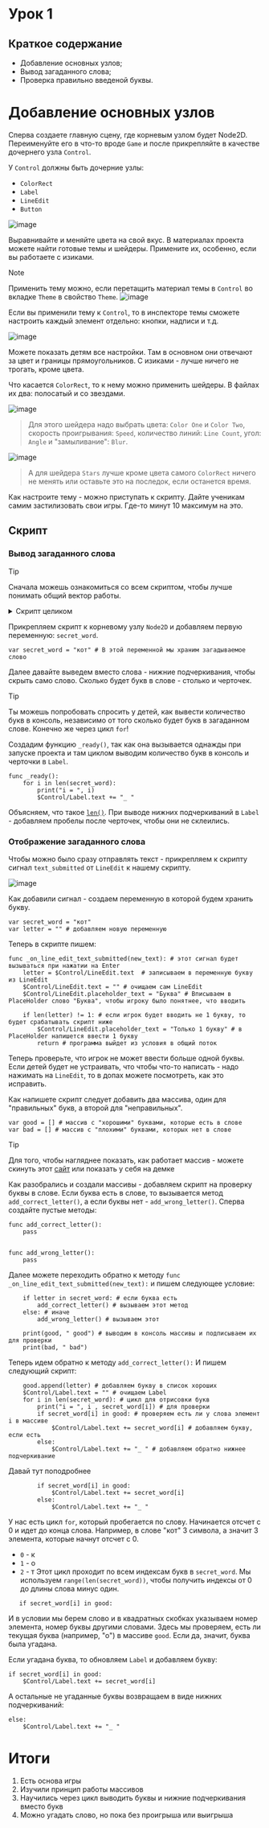 # Урок 1

## Краткое содержание

- Добавление основных узлов;
- Вывод загаданного слова;
- Проверка правильно введеной буквы.

# Добавление основных узлов

Сперва создаете главную сцену, где корневым узлом будет Node2D. Переименуйте его в что-то вроде `Game` и после прикрепляйте в качестве дочернего узла `Control`.

У `Control` должны быть дочерние узлы:
- `ColorRect`
- `Label`
- `LineEdit`
- `Button`


![image](https://github.com/user-attachments/assets/a0a8e2af-23d0-40a3-8f2f-46d5f52373e9)

Выравнивайте и меняйте цвета на свой вкус. В материалах проекта можете найти готовые темы и шейдеры. Примените их, особенно, если вы работаете с изиками. 

>[!Note]
>Применить тему можно, если перетащить материал темы в `Control` во вкладке `Theme` в свойство `Theme`. ![image](https://github.com/user-attachments/assets/634c48e4-8ac2-4607-8d69-5f37345928ef)


Если вы применили тему к `Control`, то в инспекторе темы сможете настроить каждый элемент отдельно: кнопки, надписи и т.д.

![image](https://github.com/user-attachments/assets/0186da65-0040-4ca2-9803-5821a21d0ea3)

Можете показать детям все настройки. Там в основном они отвечают за цвет и границы прямоугольников. С изиками - лучше ничего не трогать, кроме цвета.

Что касается `ColorRect`, то к нему можно применить шейдеры. В файлах их два: полосатый и со звездами.

![image](https://github.com/user-attachments/assets/02a3cade-4850-4963-b928-61447aac9ada)



> Для этого шейдера надо выбрать цвета: `Color One` и `Color Two`, скорость проигрывания: `Speed`, количество линий: `Line Count`, угол: `Angle` и "замыливание": `Blur`.

![image](https://github.com/user-attachments/assets/df4f8c11-dc69-415a-86cf-063579d6571b)

> А для шейдера `Stars` лучше кроме цвета самого `ColorRect` ничего не менять или оставьте это на последок, если останется время.


Как настроите тему - можно приступать к скрипту. Дайте ученикам самим застилизовать свои игры. Где-то минут 10 максимум на это.

## Скрипт
### Вывод загаданного слова
>[!Tip]
>Сначала можешь ознакомиться со всем скриптом, чтобы лучше понимать общий вектор работы.

<details>
  <summary>Скрипт целиком</summary>

  ```gdscript
extends Node2D

var dictionary = [
	"яблоко",
	"банан",
	"груша",
	"апельсин",
	"киви",
	"ананас",
	"мандарин",
	"вишня",
	"персик",
	"слива",
	"арбуз",
	"ежевика",
	"черника",
	"клубника",
	"манго",
	"лимон",
	"грейпфрут",
	"маракуйя",
	"фейхоа",
	"папайя"
]


var secret_word = ""
var letter = ""


var good = []
var bad = []

var tries = 6
var good_count = 0


func _ready():
	randomize()
	var number_word = randi_range(0, len(dictionary) - 1)
	secret_word = dictionary[number_word]
	print(secret_word)
	for i in len(secret_word):
		print("i = ", i)
		$Control/Label.text += "_ "


func _input(event):
	if event is InputEventKey and event.is_pressed():
		$Control/LineEdit.grab_focus()


func _on_button_pressed():
	letter = $Control/LineEdit.text
	$Control/LineEdit.text = ""
	$Control/LineEdit.placeholder_text = "Буква"
	
	if len(letter) != 1:
		$Control/LineEdit.placeholder_text = "Только 1 букву"
		return
	
	if letter in secret_word:
		add_correct_letter()
	else:
		add_wrong_letter()
			
	print(good, " good")
	print(bad, " bad")


func _on_line_edit_text_submitted(new_text):
	letter = $Control/LineEdit.text
	$Control/LineEdit.text = ""
	$Control/LineEdit.placeholder_text = "Буква"
	
	if len(letter) != 1:
		$Control/LineEdit.placeholder_text = "Только 1 букву"
		return
	
	if letter in secret_word:
		add_correct_letter()
	else:
		add_wrong_letter()
			
	print(good, " good")
	print(bad, " bad")


func add_correct_letter():
	good.append(letter)
	$Control/Label.text = ""
	good_count = 0
	for i in range(len(secret_word)):
		print("i = ", i , secret_word[i])
		if secret_word[i] in good:
			$Control/Label.text += secret_word[i]
			good_count += 1
		else:
			$Control/Label.text += "_ "
	if good_count == len(secret_word):
		check_win()


func add_wrong_letter():
	tries -= 1
	$Control/TriesLabel.text = "Попыток: " + str(tries)
	bad.append(letter)
	$Control/BadLabel.text += letter + str(", ")
		
	if tries == 0:
		check_game_over()


func check_win():
	$Control/Label.text = secret_word
	$Control/StateLabel.text = "ТЫ ПОБЕДИЛ"
	$Control/Button.disabled = true
	$Control/LineEdit.editable = false
	$Timer.start()


func check_game_over():
	$Control/Label.text = secret_word
	$Control/StateLabel.text = "ТЫ ПРОИГРАЛ"
	$Control/Button.disabled = true
	$Control/LineEdit.editable = false
	$Timer.start()


func _on_timer_timeout():
	get_tree().reload_current_scene()

  ```
  
</details>


Прикрепляем скрипт к корневому узлу `Node2D` и добавляем первую переменную: `secret_word`. 

```gdscript
var secret_word = "кот" # В этой переменной мы храним загадываемое слово
```
Далее давайте выведем вместо слова - нижние подчеркивания, чтобы скрыть само слово. Сколько будет букв в слове - столько и черточек.

>[!Tip]
>Ты можешь попробовать спросить у детей, как вывести количество букв в консоль, независимо от того сколько будет букв в загаданном слове. Конечно же через цикл `for`!

Создадим функцию `_ready()`, так как она вызывается однажды при запуске проекта и там циклом выводим количество букв в консоль и черточки в `Label`.

```gdscript
func _ready():
	for i in len(secret_word):
		print("i = ", i)
		$Control/Label.text += "_ "
```

Объясняем, что такое [`len()`](https://docs.godotengine.org/en/4.3/classes/class_@gdscript.html#class-gdscript-method-len). При выводе нижних подчеркиваний в `Label` - добавляем пробелы после черточек, чтобы они не склеились.

### Отображение загаданного слова

Чтобы можно было сразу отправлять текст - прикрепляем к скрипту сигнал `text_submitted` от `LineEdit` к нашему скрипту.

![image](https://github.com/user-attachments/assets/8e683b53-8023-49c4-912a-223fd6d8c1af)

Как добавили сигнал - создаем переменную в которой будем хранить букву.

```gdscript
var secret_word = "кот"
var letter = "" # добавляем новую переменную
```

Теперь в скрипте пишем:
```gdscript
func _on_line_edit_text_submitted(new_text): # этот сигнал будет вызываться при нажатии на Enter
	letter = $Control/LineEdit.text  # записываем в переменную букву из LineEdit
	$Control/LineEdit.text = "" # очищаем сам LineEdit
	$Control/LineEdit.placeholder_text = "Буква" # Вписываем в PlaceHolder слово "Буква", чтобы игроку было понятнее, что вводить

	if len(letter) != 1: # если игрок будет вводить не 1 букву, то будет срабатывать скрипт ниже
		$Control/LineEdit.placeholder_text = "Только 1 букву" # в PlaceHolder напишется ввести 1 букву
		return # программа выйдет из условия в общий поток
```

Теперь проверьте, что игрок не может ввести больше одной буквы. Если детей будет не устраивать, что чтобы что-то написать - надо нажимать на `LineEdit`, то в допах можете посмотреть, как это исправить.

Как напишете скрипт следует добавить два массива, один для "правильных" букв, а второй для "неправильных". 

```gdscript
var good = [] # массив с "хорошими" буквами, которые есть в слове
var bad = [] # массив с "плохими" буквами, которых нет в слове
```


>[!Tip]
>Для того, чтобы нагляднее показать, как работает массив - можете скинуть этот [сайт](https://array-3d-viz.vercel.app/) или показать у себя на демке

Как разобрались и создали массивы - добавляем скрипт на проверку буквы в слове. Если буква есть в слове, то вызывается метод `add_correct_letter()`, а если буквы нет - `add_wrong_letter()`.
Сперва создайте пустые методы:
```gdscript
func add_correct_letter():
	pass
	

func add_wrong_letter():
	pass

```

Далее можете переходить обратно к методу `func _on_line_edit_text_submitted(new_text):` и пишем следующее условие:

```gdscript
	if letter in secret_word: # если буква есть
		add_correct_letter() # вызываем этот метод
	else: # иначе
		add_wrong_letter() # вызываем этот
			
	print(good, " good") # выводим в консоль массивы и подписываем их для проверки
	print(bad, " bad")
```

Теперь идем обратно к методу `add_correct_letter():`
И пишем следующий скрипт:
```gdscript
	good.append(letter) # добавляем букву в список хороших
	$Control/Label.text = "" # очищаем Label
	for i in len(secret_word): # цикл для отрисовки букв
		print("i = ", i , secret_word[i]) # для проверки
		if secret_word[i] in good: # проверяем есть ли у слова элемент i в массиве
			$Control/Label.text += secret_word[i] # добавляем букву, если есть
		else:
			$Control/Label.text += "_ " # добавляем обратно нижнее подчеркивание
```

Давай тут поподробнее
```gdscript
		if secret_word[i] in good: 
			$Control/Label.text += secret_word[i] 
		else:
			$Control/Label.text += "_ " 
```

У нас есть цикл `for`, который пробегается по слову. Начинается отсчет с 0 и идет до конца слова. Например, в слове "кот" 3 символа, а значит 3 элемента, которые начнут отсчет с 0.
- `0` - к
- `1` - о
- `2` - т
Этот цикл проходит по всем индексам букв в `secret_word`. Мы используем `range(len(secret_word))`, чтобы получить индексы от 0 до длины слова минус один.

```gdscript
   if secret_word[i] in good:
```
И в условии мы берем слово и в квадратных скобках указываем номер элемента, номер буквы другими словами. Здесь мы проверяем, есть ли текущая буква (например, "о") в массиве `good`. Если да, значит, буква была угадана.

Если угадана буква, то обновляем `Label` и добавляем букву:

```gdscript
if secret_word[i] in good: 
	$Control/Label.text += secret_word[i] 
```
А остальные не угаданные буквы возвращаем в виде нижних подчеркиваний:

```gdscript
else:
	$Control/Label.text += "_ " 
```

# Итоги

1) Есть основа игры
2) Изучили принцип работы массивов
3) Научились через цикл выводить буквы и нижние подчеркивания вместо букв
4) Можно угадать слово, но пока без проигрыша или выигрыша 
